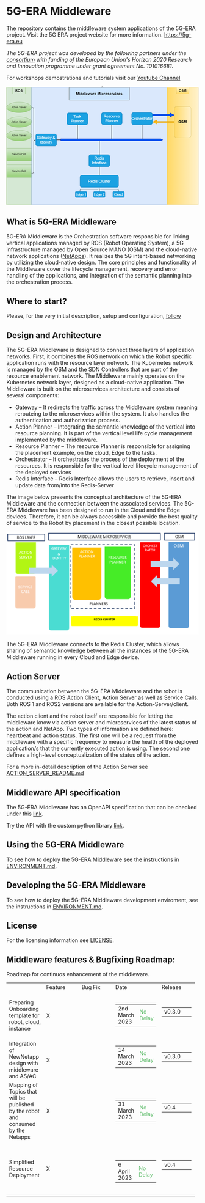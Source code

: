 # 5G-ERA Middleware

The repository contains the middleware system applications of the 5G-ERA project.
Visit the 5G ERA project website for more information.
https://5g-era.eu 

*The 5G-ERA project was developed by the following partners under the [consortium](https://5g-era.eu/consortium/) with funding of the European Union's Horizon 2020 Research and Innovation programme under grant agreement No. 101016681.*

For workshops demostrations and tutorials visit our [Youtube Channel](https://www.youtube.com/channel/UCFn5FI9OYLA9_jTwl2cwdFA/videos )

<p align="left">
  <img src="../img/MiddlewareArchitecture.png" alt="MiddlewareArchitecture"/>
</p>

## What is 5G-ERA Middleware

5G-ERA Middleware is the Orchestration software responsible for linking vertical applications managed by ROS (Robot Operating System), a 5G infrastructure managed by Open Source MANO (OSM) and the cloud-native network applications ([NetApps](https://github.com/5G-ERA/Reference-NetApp)). It realizes the 5G intent-based networking by utilizing the cloud-native design. The core principles and functionality of the Middleware cover the lifecycle management, recovery and error handling of the applications, and integration of the semantic planning into the orchestration process.

## Where to start?
Please, for the very initial description, setup and configuration, [follow](https://github.com/5G-ERA/middleware/tree/main/docs/0_Where_To_Start) 

## Design and Architecture

The 5G-ERA Middleware is designed to connect three layers of application networks. First, it combines the ROS network on which the Robot specific application runs with the resource layer network. The Kubernetes network is managed by the OSM and the SDN Controllers that are part of the resource enablement network.
The Middleware mainly operates on the Kubernetes network layer, designed as a cloud-native application. The Middleware is built on the microservices architecture and consists of several components:
*	Gateway – It redirects the traffic across the Middleware system meaning rerouteing to the microservices within the system. It also handles the authentication and authorization process. 
* Action Planner – Integrating the semantic knowledge of the vertical into resource planning. It is part of the vertical level life cycle management implemented by the middleware. 
* Resource Planner – The resource Planner is responsible for assigning the placement example, on the cloud, Edge to the tasks. 
* Orchestrator – It orchestrates the process of the deployment of the resources. It is responsible for the vertical level lifecycle management of the deployed services 
* Redis Interface – Redis Interface allows the users to retrieve, insert and update data from/into the Redis-Server 

The image below presents the conceptual architecture of the 5G-ERA Middleware and the connection between the associated services. The 5G-ERA Middleware has been designed to run in the Cloud and the Edge devices. Therefore, it can be always accessible and provide the best quality of service to the Robot by placement in the closest possible location.
 
<p align="center">
  <img src="../img/Middleware_Architecture.png" alt="Middleware architecture"/ >
</p>

The 5G-ERA Middleware connects to the Redis Cluster, which allows sharing of semantic knowledge between all the instances of the 5G-ERA Middleware running in every Cloud and Edge device.

## Action Server

The communication between the 5G-ERA Middleware and the robot is conducted using a ROS Action Client, Action Server as well as Service Calls. Both ROS 1 and ROS2 versions are available for the Action-Server/client.

The action client and the robot itself are responsible for letting the middleware know via action server and microservices of the latest status of the action and NetApp. Two types of information are defined here: heartbeat and action status. The first one will be a request from the middleware with a specific frequency to measure the health of the deployed application/s that the currently executed action is using. The second one defines a high-level conceptualization of the status of the action. 

For a more in-detail description of the Action Server see [ACTION_SERVER_README.md](ACTION_SERVER_README.md)

## Middleware API specification

The 5G-ERA Middleware has an OpenAPI specification that can be checked under this [link](https://app.swaggerhub.com/apis/BARTOSZBRTATUS/5-g_era_middleware/0.1).

Try the API with the custom python library [link](https://github.com/5G-ERA/middleware/blob/main/src/Python_Interface_StandAlone/README.md).

## Using the 5G-ERA Middleware

To see how to deploy the 5G-ERA Middleware see the instructions in [ENVIRONMENT.md](ENVIRONMENT.md).

## Developing the 5G-ERA Middleware
To see how to deploy the 5G-ERA Middleware development enviroment, see the instructions in [ENVIRONMENT.md](ENVIRONMENT.md).

## License 
For the licensing information see [LICENSE](LICENSE).

## Middleware features & Bugfixing Roadmap:

Roadmap for continuos enhancement of the middleware.
<table style="width: 98%; margin-right: calc(2%);">
    <tbody>
        <tr>
            <td style="width: 19.9372%;"><br></td>
            <td style="width: 19.9372%;">Feature</td>
            <td style="width: 19.9686%;">Bug Fix</td>
            <td style="width: 19.9686%;">Date</td>
            <td style="width: 20.0000%;">Release</td>
        </tr>
        <tr>
            <td style="width: 19.9372%;">Preparing Onboarding template for robot, cloud, instance</td>
            <td style="width: 19.9372%;">X</td>
            <td style="width: 19.9686%;"><br></td>
            <td style="width: 19.9686%;"><br>
                <table style="width: 100%;">
                    <tbody>
                        <tr>
                            <td style="width: 57.2585%;">2nd March 2023</td>
                            <td style="width: 41.935%;"><span style="color: rgb(97, 189, 109);">No Delay</span></td>
                        </tr>
                    </tbody>
                </table><br>
            </td>
            <td style="width: 20.0000%;">
                <table style="width: 98%; margin-right: calc(2%);">
                    <tbody>
                        <tr>
                            <td style="width: 18.9953%;">v0.3.0</td>
                        </tr>
                    </tbody>
                </table><br>
            </td>
        </tr>
        <tr>
            <td style="width: 19.9372%;">Integration of NewNetapp design with middleware and AS/AC&nbsp;</td>
            <td style="width: 19.9372%;">X</td>
            <td style="width: 19.9686%;"><br></td>
            <td style="width: 19.9686%;">
                <table style="width: 100%;">
                    <tbody>
                        <tr>
                            <td style="width: 10.675%;">14 March 2023</td>
                            <td style="width: 8.6343%;"><span style="color: rgb(97, 189, 109);">No Delay</span></td>
                        </tr>
                    </tbody>
                </table><br>
            </td>
            <td style="width: 20.0000%;">
                <table style="width: 98%; margin-right: calc(2%);">
                    <tbody>
                        <tr>
                            <td style="width: 18.9953%;">v0.3.0</td>
                        </tr>
                    </tbody>
                </table><br>
            </td>
        </tr>
        <tr>
            <td style="width: 19.9372%;">Mapping of Topics that will be published by the robot and consumed by the Netapps</td>
            <td style="width: 19.9372%;">X</td>
            <td style="width: 19.9686%;"><br></td>
            <td style="width: 19.9686%;"><br>
                <table style="width: 100%;">
                    <tbody>
                        <tr>
                            <td style="width: 74.9996%;">31 March 2023</td>
                            <td style="width: 24.1939%;"><span style="color: rgb(97, 189, 109);">No Delay</span></td>
                        </tr>
                    </tbody>
                </table><br>
            </td>
            <td style="width: 20.0000%;">
                <table style="width: 98%; margin-right: calc(2%);">
                    <tbody>
                        <tr>
                            <td style="width: 18.9953%;">v0.4</td>
                        </tr>
                    </tbody>
                </table><br>
            </td>
        </tr>
        <tr>
            <td style="width: 19.9372%;">Simplified Resource Deployment</td>
            <td style="width: 19.9372%;">X</td>
            <td style="width: 19.9686%;"><br></td>
            <td style="width: 19.9686%;"><br><br>
                <table style="width: 100%;">
                    <tbody>
                        <tr>
                            <td style="width: 13.1868%;">6 April 2023</td>
                            <td style="width: 6.1225%;"><span style="color: rgb(97, 189, 109);">No Delay</span></td>
                        </tr>
                    </tbody>
                </table><br>
            </td>
            <td style="width: 20.0000%;">
                <table style="width: 98%; margin-right: calc(2%);">
                    <tbody>
                        <tr>
                            <td style="width: 18.9953%;">v0.4</td>
                        </tr>
                    </tbody>
                </table><br>
            </td>
        </tr>
    </tbody>
</table>

